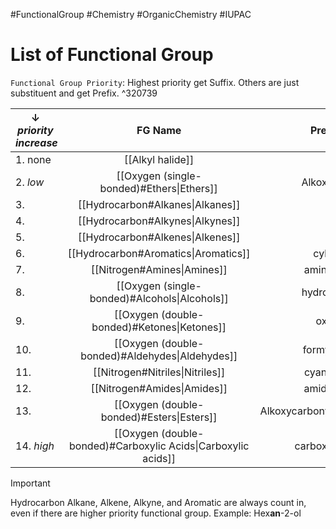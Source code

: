 #FunctionalGroup #Chemistry #OrganicChemistry #IUPAC
# List of Functional Group
`Functional Group Priority`: Highest priority get Suffix. Others are just substituent and get Prefix. ^320739

| $\downarrow\; priority\;increase$ |FG Name|Prefix | Suffix| 
| ---|:---:| --: | :--|
| 1. none|[[Alkyl halide]]|| depend|
| 2. $low$|[[Oxygen (single-bonded)#Ethers\|Ethers]]|Alkoxy- ||
| 3.|[[Hydrocarbon#Alkanes\|Alkanes]]|| -ane|
| 4.|[[Hydrocarbon#Alkynes\|Alkynes]]|| -yne|
| 5.|[[Hydrocarbon#Alkenes\|Alkenes]]|| -ene|
| 6.|[[Hydrocarbon#Aromatics\|Aromatics]]|cylo- ||
| 7.|[[Nitrogen#Amines\|Amines]]|amino- | -anime|
| 8.|[[Oxygen (single-bonded)#Alcohols\|Alcohols]]|hydroxy | -ol|
| 9.|[[Oxygen (double-bonded)#Ketones\|Ketones]]|oxo- | -one|
| 10.|[[Oxygen (double-bonded)#Aldehydes\|Aldehydes]]|formyl- | -al|
| 11.|[[Nitrogen#Nitriles\|Nitriles]]|cyano-| -nitrile|
| 12.|[[Nitrogen#Amides\|Amides]]|amido- | -amide|
| 13.|[[Oxygen (double-bonded)#Esters\|Esters]]| Alkoxycarbonyl- | -oate|
| 14. $high$| [[Oxygen (double-bonded)#Carboxylic Acids\|Carboxylic acids]]|carboxy- | -oic acid | ^0753a1 

>[!IMPORTANT]
> Hydrocarbon Alkane, Alkene, Alkyne, and Aromatic are always count in, even if there are higher priority functional group. 
> Example: Hex**an**-2-ol
